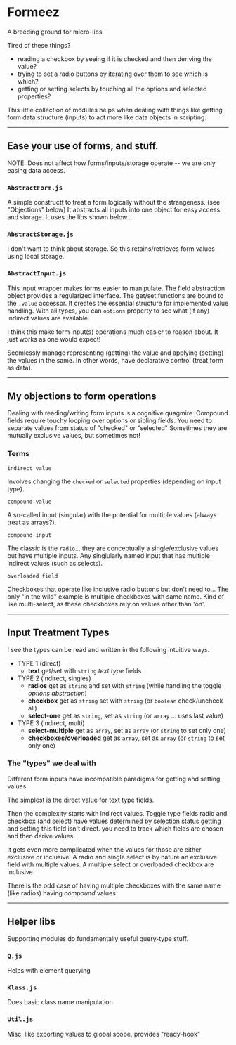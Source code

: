 # Formeez

A breeding ground for micro-libs

Tired of these things?
* reading a checkbox by seeing if it is checked and then deriving the value?
* trying to set a radio buttons by iterating over them to see which is which?
* getting or setting selects by touching all the options and selected properties?

This little collection of modules helps when dealing with things like getting
form data structure (inputs) to act more like data objects in scripting.

----

## Ease your use of forms, and stuff.

NOTE: Does not affect how forms/inputs/storage operate -- we are only easing data access.

### `AbstractForm.js`

A simple constructt to treat a form logically without the strangeness. (see "Objections" below)
It abstracts all inputs into one object for easy access and storage.
It uses the libs shown below...


### `AbstractStorage.js`

I don't want to think about storage.
So this retains/retrieves form values using local storage.


### `AbstractInput.js`

This input wrapper makes forms easier to manipulate.
The field abstraction object provides a regularized interface.
The get/set functions are bound to the `.value` accessor.
It creates the essential structure for implemented value handling.
With all types, you can `options` property to see what (if any) indirect values are available.

I think this make form input(s) operations much easier to reason about.
It just works as one would expect!

Seemlessly manage representing (getting) the value and applying (setting) the values in the same.
In other words, have declarative control (treat form as data).

---

## My objections to form operations

Dealing with reading/writing form inputs is a cognitive quagmire.
Compound fields require touchy looping over options or sibling fields.
You need to separate values from status of "checked" or "selected"
Sometimes they are mutually exclusive values, but sometimes not!


### Terms

`indirect value`

  Involves changing the `checked` or `selected` properties (depending on input type).

`compound value`

  A so-called input (singular) with the potential for multiple values (always treat as arrays?).

`compound input`

  The classic is the `radio`... they are conceptually a single/exclusive values but have multiple inputs.
  Any singlularly named input that has multiple indirect values (such as selects).

`overloaded field`

  Checkboxes that operate like inclusive radio buttons but don't need to...
  The only "in the wild" example is multiple checkboxes with same name.
  Kind of like multi-select, as these checkboxes rely on values other than 'on'.

---

## Input Treatment Types

I see the types can be read and written in the following intuitive ways.

* TYPE 1 (direct)
  * __text__ get/set with `string` _text type_ fields
* TYPE 2 (indirect, singles)
  * __radios__ get as `string` and set with `string` (while handling the toggle _options abstraction_)
  * __checkbox__ get as `string` set with `string` (or `boolean` check/uncheck all)
  * __select-one__ get as `string`, set as `string` (or `array` ... uses last value)
* TYPE 3 (indirect, multi)
  * __select-multiple__ get as `array`, set as `array` (or `string` to set only one)
  * __checkboxes/overloaded__ get as `array`, set as `array` (or `string` to set only one)


### The "types" we deal with

Different form inputs have incompatible paradigms for getting and setting values.

The simplest is the direct value for text type fields.

Then the complexity starts with indirect values.
Toggle type fields radio and checkbox (and select) have values determined by selection status
getting and setting this field isn't direct.
you need to track which fields are chosen and then derive values.

It gets even more complicated when the values for those are either exclusive or inclusive.
A radio and single select is by nature an exclusive field with multiple values.
A multiple select or overloaded checkbox are inclusive.

There is the odd case of having multiple checkboxes with the same name (like radios) having _compound_ values.

----

## Helper libs
Supporting modules do fundamentally useful query-type stuff.

### `Q.js`
Helps with element querying

### `Klass.js`
Does basic class name manipulation

### `Util.js`
Misc, like exporting values to global scope, provides "ready-hook"
